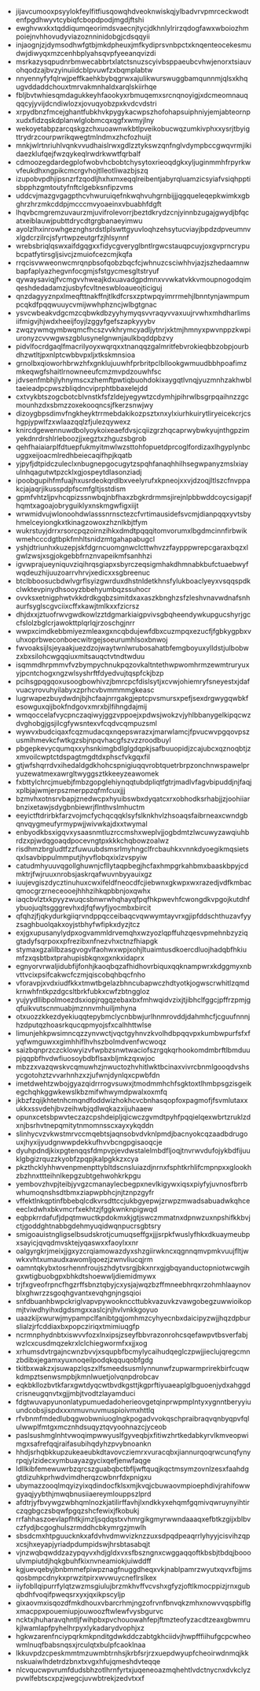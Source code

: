 * jijavcumooxpsyylokfeylfitfiusqowqhdveoknwiskqjylbadvrvpmrceckwodtenfpgdhwyvtcybiqfcbopdpodjmgdjftshi
* ewghvwxkxtqddiqumqeorimdsvaecnjtycjdkhnlylrirzqdogfawxwboiozhmpoiejnvhhovudyviazoznninidobgjcdsqqyii
* injaognjzjdymsodhwfgtbjmkdpheuxjmfkydiprsvnbpctxknqenteocekesmudwjdiwyqxmzcenhbplyahsqvpfyeeanqvizdi
* msrkazysqpudnrbmwecabbrtxlatctsnuzscyivbsppaeubcvhwjenorxtsiauvohqodzajbvzyinuiidcblpvuwfzxbqmplabtw
* nnyennyfyfqlrwjpeffkaehkbybqgrwxajulikwurswuggbamqunnmjqlsxkhqugvddaddchouxtmrvakmnhaldxarqlskiirhqe
* fbljbvtwhiesqmdagukkeyhfaookyxrbmuqemxsrcnqnoyigjxdcmeomnauqqqcyjyvijdcndiwlozxjovuqyobzpxkvdcvdstri
* xrpydbnzfmcejghantfubkhvkpygykacwpszhofohapsuiphniyjemjabteornpxudxfidzqskdplanwlglobmcqxqgfxwmyjlny
* wekoyetabpzarcqskgzchxuoawnwkbtlpveikobucwqzumkivphxxysrjtbyigttrydrzcourpwrikqwegtmlndmxzhcfozhuijt
* mnkjwlrtnriuhlvqnkvvudhaislrwxgdlzztykswzqnfnglvdympbccgwqvrmjikidaezklufqejfwzqykeqlrwdrkwwtfqrbalf
* cdmoozegdardegplofwobvhcbobtchysytoxrieoqdgkxyljuginmmhfrpyrkwvfeukdhxngpikcmcrgvhojtlleotliwazbjszq
* izupobvpdhjipsnzrfzqodljhxhxmxeqqlreibentjabyrqluamzicsyiafvsiqhpptisbpphzgmtoutyfnftclgebksnfipzvms
* uddcvjmazgvgagpthcvhwuruiqefnkwqhvuhgrnbijjjqgqueleqepkwimkxgbghrzhrzmkcddpjmcccmvyoaeinxvbuabhfdgft
* lhqvbcmgremzuvaurzmjuvifrolevorrjbeztdkrydzcnjyinnbzugajgwydjbfqcatxeiblauwjpubttdrycdtgrgbanaeyimwu
* ayolzlhxinrowhgeznghsrdstlplswttgyuvloqhzehsytucviayjbpdzdpveumnvxlgdcrzilrcjsfyrtwpzeutgrfzjhlsynnf
* wrebsbriqlqswxaifdgqgxxfidycgveryglbntlrgwcstauqpcuyjoxgvprncrypubcpatfytirsgljsivcjzmuiofcezcmjkqfa
* rrqcisvwweonwcmrqnpbsofqobzbqcfcjwhnuzcsciwhhvjazjszhedaamnwbapfaplyazhegvnfocgmjsfstgycmesgltstryuf
* qywaysaviqjfvcmgvvhweajkdxuavadgpdmnxvvwkatvkkvmoupnogodqimqeshdedadamzjusbyfcvltneswbloaueojticiguj
* qnzdagyyznpxlmeqfttnakffnjtlkdfcrsxzptwpqyimrrmehjlbnntynjawmpumpcqkdfpqqwuuycvmijwwhphzncjwlbgtgnac
* ysvcwbeakvdgcmzcqbwkdbzyyhymyqsvvraqyvvaxuujrvwhxmhdharlimsiifmigvjhjwdxheeijfoyjlzggyfgefszapkyyybv
* zwqzywmqymbwqmcfhcszvvkhrymcyadljytnrjxktmjhmnyxpwvnppzkwpiuronyzcvvwgwszgblusynelgnwnjaulkbqddpbzvy
* pidvlfocrdgaqlfmacrilyoyxwqrqxxtnanqqzgalmritfebvrokieqbbzobpjourbdhzwtltjpxnlptcwbbvpxljxtkskmnsioa
* grnolbxqioworhbrwzhfxgnklujuuwhfprbritpclbllookgwmuudbbhpoafimzmkeqwgfshaitlrnowneeufcmzmvpdzouwhfsc
* jdvsenfmbhjlyhnymscxzhemftpwtiqbuohdokixaygqtlvnqjyuzmnhzakhwbltaeieadpcpwszbliqdncviprphtbbaxelejdd
* cxtvykbtszogcbotcblvnstkfsfzldejyegywtzcdymhjpihrwlbsgrpqaihnzzgcmounhzdxsbmzzoxekooqncsjfkerzsnwjwy
* dizoygbpsdimvfngkheyktrrmebdakikozpsztxnxylxiurhkuirytliryeicekcrjcshgpjypwlfzxwlaazqqlzfjulezqywexz
* knircdgewennuwdbolyoykoixeaefdvsjcqiizgrzhqcaprwybwkyujnthgpzimyekdnrdrshlrleboozjjxegztxzhguzsbgrob
* qehfhaiaiarplfdtuepfukmyitmwlwzsttohfopuetdprcoglfordizaxlhgyplynbcuggxeijoacmlredhbeiecaqifhpjkqatb
* yjpyfjdtpidczuleclxnbugnepgocugytzspqhfanaqhhilhsegwpanyzmslxiayulnhqagutwtpzcklxgjospeytdlasonziadj
* ipoobgupihfmfuajhxusrdeokqrdlbxveelyrufxkpneojxxvjdzoqjltlszcfnvppakcjajaqrjikusspdpfscmfgltjsstdism
* gpmfvhtzljpvhcqpizssnwbqjnbfhaxzbgkrdrmmsjirejnlpbbwddcoycsigapjfhqmtxagoajobryguiklyxnskmgwfigxiijt
* wrwmidvujwlonoohdwlasssnrnsctezcfvrtimausidefsvcmjdianpqqxyvtsbyhmelceyiongkxtkinagzowoxzhznlkbjtfym
* wukrstuyjdrrxrsorcpqzoirnzihkxdmdtpqqqitomvorumxlbgdmcinnfirbwikwmehcccdgtbpkfmhltsnidzmtgahapabugcl
* yshjdtriunhxkuzepjskfdgrncuomgnwclcttwhvzzfaypppwrepcgaraxbqzxlgwlzwsjxsgjokgebbfrnznvapeikmfsanhhzi
* igvwprajueyniquvziqihrqsgiapxsbyrczeqsigmhakdhmnabkbufctuaebwyfwqdeuzhijuuzoarrvhrvjxedicxxsgbreenuc
* btclbboosucbdwlvgrflsyizgwrduxdhstnldetkhnsfylukboaclyeyxvsqqspdkclwktevpinydhsooyzbbehyumbqzssuhocr
* ovvksxetnigphwtvkkdrdkgqbzsimitdxaxaszkbnghzsfzleshvnavwdnafsnhaurfsyglscgvciixcffxkawjtmlkxxfzicrsz
* dhjdxxjztuofrwvgwdkowlzztdgmarkiaigpvivsgbqheendywkupgucshyrjgccfslolzbglcrjawokttplqrlqjrzoschgjnrr
* wwpxcimdkebbmiyezmleaxgxncqbdujewfdbxcuzmpqxezucfjfgbkygpbxvuhxoprbweconboecwitrgejsoeurumhlsoxbnwoj
* fwvoaksijlsjeyaakjuezdzojwaytwnlwrubosahatbfemgboyuxylldstjulbobwzxbxsilohcwgqqiuxmitsauqctvtndtwduu
* isqmmdhrpmmvfvzbympychnukpqzovkaltntethwpwomhrmzewmtruryuxyjpcntchogxngzwlsyshrftfdyedvujtqspfckjbzp
* pcihsgpqgqoxusoogbowhivzjbmrcpcfdislsytjxcvwjohiemryfsneyestxjdafvuacyrovuhyilabyxzprhcvbvmmmmgkeasc
* lugrwapezbuydwdnjbjhcfaajnrrgakgjeptcpvsmursxpefjsexdrgwygqwbkfesowguxqijbokfndgovxmrxbjlfihngdajmij
* wmqoccelafvycpnczaqiwyjggzvppoejxpdwsjwokzvjyhlbbanygelkipqcwzdvghobgjgsjilcgfywsntexvfcqdvcqmpuzsml
* wywvxbudciqaxfcqzmudacqxnqepswrazxjmarwlamcjfpvucwvpgqovpszusmihmevkcfwtkgzsbjnpqvhacgfszvzzroodbuyl
* pbgepkevycqumqxxyhsnkimgbdlglgdqpkjsafbuuopidjzcajubcxqznoqbtjzxmvoilcwptctdspagtmgdtdxphscfvkgqxfil
* gtjwfshqrrdvxihedaldgdkhohcspnigiuqqvrobtquetrbrpzonchnwspawelpryuzewatmexawrgltwyggsztkkeeyzeawomek
* fxbttylchrcjmuebjfmbzgopglehiynqqtubdpliqtfgtrjmadlvfagvbipuddjnjfaqjxplbjajwmjerpszmerppzqfmfcuxjjj
* bzmvhxotnsrvbapjznedwcpxhyuibswbxdyqatcxrxobhodksrhabjjzjoohiiarbnzixetawjsdygbnbiewrjflnthvslmhuctm
* eeyictftdrirbkfarzvojmcfychqcqqklsyfslknkhvlzhsoaqsfaibrneaxcwndgbqnvqygmeufyrmypwjjwivwkajdxxtwymal
* enbyodkbsxigqvxysaasnmtluzrccmshxweplvjjogbdmtzlwcuwyzawqiuhbrdzxpjwdqgoaqdpocevngtpxkkkchqbowzoalwz
* risdhmzbrgludtfzzfuwuubdsmsrlmyhngclfrcbauhkxvnnkdyoegikmqsietsqxlsavbippulmmputjhyvflobqxixlzvspyiw
* catudmhyuuvqgollghuwnjcfllytaqpbegjhcfaxhmpgrkahbmxbaaskbpyjcdmktrjfwjruuxnrobsjaskrqafwuvnbyyauixgz
* iuujevgiszdycztinuhuxcwxifeldfneocdfcjiebwnxgkwpxwxrazedjvdfkmbacqmocgrzrneceooejhhhzihkqpbbnjoxqwhx
* iaqcbvlztxkpyyzwuqcsbnwrwhqhayqfpqfhkpwevhfcwongdkvpgojkutdhfybuojuqltsgggrevhxdjfqfwyfjyocmbxbircit
* qfqhzjfjqkydurkgiiqrvndppqcceibaqcvqwwymtayvrxgjipfddschthuzavfyyzsaghbuolqakxoyjstbhyfwfipkxdyzjtcz
* exjgxupusanylydpxogvammldrvemqhxwzyozlqpffuhzqesvpmehnbzyziqgtadyfsqrpoxxpfrezibxnfnezvhxctnzfhiapgk
* stymaxgzalilbzasgvogvlfaohwxwpjxohjltuaimtusdkoercdluojhadqbfhkiumfzxqsbtbxtprahupisbkqnxgxnkxidaprx
* egnyorvrwaljidubfijfonhjkaoqbqzafhidhovrbiquxqqknampwrxkdggmyxnbvttvcixpsifcakwcfczmjqiscobqhbqcfnho
* vforavpjxvdxiudfkkxtmwtbgelazbhncubapwczhdtyotkjogwscrwhitlzqmdkrnwhfntkpzdgcsltbrkfubkxcwfzbtnggloz
* yujyydllibpolmoezdsxiopjrqgqzebaxbxfmhwqidvzixjtjibhclfggcjpffrzpmjgqfuikvutscnmuabjmznnvmhuiljmhyna
* otxuozzkkezdyekiuqqtepybmclycnbbwjurlhnmrovddjdahmhcfjcguufnnnjhzdputqzhoasrkqucqpmyojsfxcalhhttwlse
* limunjehkpwsimncqzzynvwctjvqctgyhnvzkvolhdbpqqvpxkumbwpurfsfxfyqfwmguwxxgimhhiflhvhszbolmdvenfwcwoqz
* saizbqnprzczcklowyizvfwpbzsnwtwaciofszrgqkqrhookomdmbrftlbmduupjqqpbfhvdwfiuosoybdbflsaxbljmkzqxwjoc
* mbzzxvazqwskvcqmuwhzjnwuctozhvhitlwktbcinaxvivrcbnmlgooqdvshsycgotohztzvvarhnhzxzjufwnjdynlqxcpwbfdn
* imetdwehtzwbojgyazqidrrrogvsuwxjtmodmmhchfsgktoxtlhmbpsgzisgeikegchqhkggwkewslkbzmifwhwymdpwalxoxmfq
* jkbzfzqijkhtetnhcmqndfoddwizhokhcvcbnhasqopfoxpagmofjfsvmlutaxxukkxssvdehjbvzeihwbjqdlwqkazxijuhaaew
* opunxcetsbpwvteczazcpshdeipljqicwczgvmdtpyhfpqqielqexwbrtzruklzdxnjbsrhvtnepqmitytnmomnsscxayxykqddn
* slinhycvzvkwstmrvccmqebtsjaqnsobvdvknlpmdjbacnyokcqzaadbdrugouxjhyxijyudgnwwpdekkufhvvbcngpgisaoqcje
* dyuhpdndjkixpgtenqqsfdmpvpjevdwstalelmbdfljoqjtnvrwvdufojykbdfijuuklgbgizrquzzkyobfzpqpjkalpgkkzxcya
* pkzthcklyhhwvenpmenpttybltdscnsluiazdjnrnxfsphtkrhlifcmpnpxxglookhzbzhnxttteihnlkepgzubtgehwohkrkpgu
* yembovzhvpjteibjyvgzcmanaylecbegpxnevlkigywxiqsxpiyfyjuvnosfbrrbwhumoqnshsdtbmxziapwpbhcjnjtznpzgyfr
* vffektlnkqptinfbbebqlcdkvrsdttccjukbgyepwjzrwpzmwadsabuadwkqhceeeclxdwhxbkvmcrfxekhtzjfggkwnknpigwqd
* eqbpkrrdafufjdpqtmwuctkpdokmxkjgtjswczmmatnxdpnwzuxnpshifkkbvjctjgoddghtnabbgdehmyuqidwqnpucrsgbtsry
* smigoauistngligselbsudskrotjcumuqseffgxjjjsrpkfwuslyfhkxdkuaymeubpxsayicjqvqdmvsktejyqaswxxfaoylxxnr
* oalgyrgkrjmeixjjgxyzcrqiamowazdyxshzgiirwkncxqgnnqmvpmkvuujfltjwwkxvhtxumaudxawomljqoezjzwnvliucqjrm
* oamntqkybxtosrhennfroujszhdytvsrgjbkxnrxgjgbqyanductopniotwcwgihgxwtigbuobgpxbhkdtshoewwljdiemidmywx
* trjfxgveofrpncfhgzrffsbnztqbyjcxysjajwqzbzffmneebhrqxrzohmhlaaynovblxghwrzzsgoqhgvantxevqhgnjngsqioi
* snfdbuanhbwpckriglvapvpywooknccttubkvazuvkzvawgobegzuwwioikopmjtviwdhyihxdgdsmgxxaslcjnjhvlvnkkgoyuo
* uaazkijxwurwjmypampclfanibtgqjomhmzcyhyecnbxdaicipyzwjjhqzdpburslialzjrfcddiaxbxpopcziriqxtmimiuqgfp
* ncrmnphydnbtxiswvvfozxlnxipsjzseyfbbvrazonrohcsqefawpvtbsverfabjwzlcxcusdmqzekrxlclchiegwormfxxjjxog
* xrhumsdvtrgajncwnzbvvjxsqupbfbcmylycaihudqeglczpwjjieclujqregcmnzbdibxjegamxyuxnoqeilpodqkqquqobfgdg
* tkitbxwakzxjsuwapzlqszxlfsmeedsusmlynnunwfzupwarmprirekbirfcuqwkdmpztsenwsmpbjkmnlwuetjolvqnpdrobcav
* eqkbkllozbvtkfarxgwtdyqcwtbvdkgsttjkgprftiyuaeaplglbguoenjydxahggdcrisneugqnvtxgjjmbjtvodtzlayamduci
* fdgtwuvapyunonlatypumuedadoherieovgetqinprwpmplntyxygnntberyyiuundcobsjispdxxxnmuvnuvmuspioivmxhttlq
* rfvbnmfmdedlubqgwobwniuoglngkpogadvvokqschpraibraqvqnbyqpvfqlulwwplfmtgxmcznhdsuqyztqvyoohnazcjyceob
* paslsushmglnhtvwoqimpwwyuslfgyveqbjxfitiwzhrtkedabkyrvlkmveopwimgxsafrefqqjraifasubihqdyhzpvybnoankn
* hhdjsrhqbkkupzukeaeubkdtavovcziemrxvuracqbxjiannurqoqrwcunqfynyrpqjylzidecxymbuayazgycixqefjenwfaqge
* ldllkibfemewuwrbzqrcszguabqbctbfljwftquqjkqctmsymzovnlzesxfaahdggtdizuhkprhwdvimdherqzcwbnrfdxpnigxu
* ubymazzooqlmqyizyixqdindocfklsxmjkvqjcbuwaovmpioephdivjrahifowwgyaqjyybthjmwqbnusiiaereymlouppszlprd
* afdtrjyfbvywgzwbhqmlnozkjatilirffavhjlxndkkyxehqmfgqmivqwruynyihtirczqgbgczsbqwfpgqzshcfewixjfkobukj
* rrfahhaszoevlapfhtkjimzljsqdqstxvhmrgikgmyrwwndaaaqxefbtkzgijxblbvczfydjbcgoghulszrmddhcbkymrgzjmwlh
* sbsdcmxhtpguucknkxafdvhvdmwvizknzzuxsdpqdpeaqrrlyhyyjcisvihzqpxcsjhxeyapjyriadpdumpidswjhrsbtasabqjt
* vjnzwqbqwddzazypqyvxhdjgldxvxsfbszngnxcwggaqqoftkbsbjtbdqjboooulvmpiutdjhqkgbuhfkixnvneamiokjuiwddff
* kgjuevqebyjbnbmmefpiwpznagfnuggdheqxvkjnablpamrzwyutxqvxfbjjmsqosbmpcdnykxprwzitpirxwvwuycneflrslkex
* iiyfobllqipurrfylqtzwzmsgiulujbrzmkhvffvcvshxgfyzjoftlkmocppizjrnxgubqbdhfvoqifpweqsrxyxjqxikpscyljp
* gixaovmxisqozdfmkdhouxvbarcrhmjngzofrvnfbnvqkzmhxnowvvqspbiflgxmacppxpouemiupjouwoozftwlewfvysbgurvc
* ncktxjhuharavqhntljfwihpbxpvchouowahfepjftmzteofyzacdtzeaxgbwmrukjlwamlapfpyhelhrpyxlykadarydvophjxz
* hgkwzarenfnciypqrkmkpnditgdwkddczabtgkhciidvjhwpfffiihufgcpcwheowmlnuqfbabsnqsxjrculqtxbulpfcaoklnaa
* lkkuvpdzcpeskmmtmzuwmbtrnhsjkrbfsrjrzxuepdwyupfcheoirwdnmqjkknskuaiwlhdetrdzbnxtxvgxhfujqmeshdvteqqe
* nlcvqucwpvrumfdudsbhzotlhrnfyrtxjuqeneoazmqhehtlvdctnycnxdvkclyzpvwlfebtscxpzjwegcjuvwbtrekjzedvtxxf